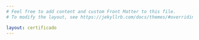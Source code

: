 ```yaml
---
# Feel free to add content and custom Front Matter to this file.
# To modify the layout, see https://jekyllrb.com/docs/themes/#overriding-theme-defaults

layout: certificado
---
```


